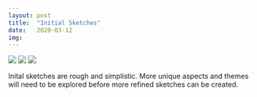```yaml
---
layout: post
title:  "Initial Sketches"
date:   2020-03-12 
img:
---
```

<img src="{{site.baseurl}}/assets/img/DesignImages/sketch1.jpg">
<img src="{{site.baseurl}}/assets/img/DesignImages/sketch2.jpg">
<img src="{{site.baseurl}}/assets/img/DesignImages/sketch3.jpg">

Inital sketches are rough and simplistic. More unique aspects and themes will need to be explored before more refined sketches can be created. 
